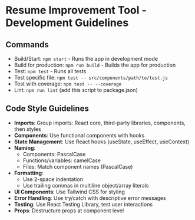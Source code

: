 # Resume Improvement Tool - Development Guidelines

## Commands
- Build/Start: `npm start` - Runs the app in development mode
- Build for production: `npm run build` - Builds the app for production
- Test: `npm test` - Runs all tests
- Test specific file: `npm test -- src/components/path/to/test.js` 
- Test with coverage: `npm test -- --coverage`
- Lint: `npm run lint` (add this script to package.json)

## Code Style Guidelines
- **Imports**: Group imports: React core, third-party libraries, components, then styles
- **Components**: Use functional components with hooks
- **State Management**: Use React hooks (useState, useEffect, useContext)
- **Naming**: 
  - Components: PascalCase
  - Functions/variables: camelCase
  - Files: Match component names (PascalCase)
- **Formatting**: 
  - Use 2-space indentation
  - Use trailing commas in multiline object/array literals
- **UI Components**: Use Tailwind CSS for styling
- **Error Handling**: Use try/catch with descriptive error messages
- **Testing**: Use React Testing Library, test user interactions
- **Props**: Destructure props at component level